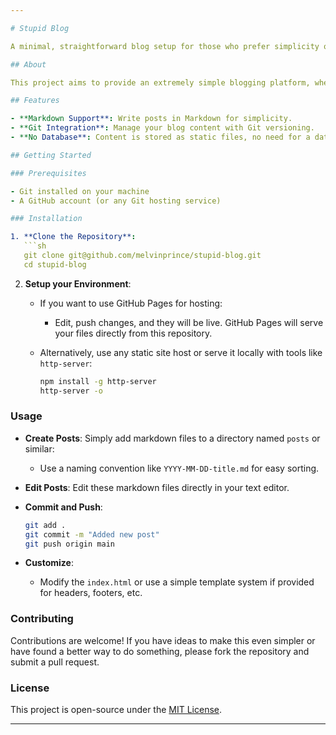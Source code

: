 ```yaml
---

# Stupid Blog

A minimal, straightforward blog setup for those who prefer simplicity over complexity.

## About

This project aims to provide an extremely simple blogging platform, where the focus is on content rather than elaborate features. Essentially, it's for those who are "sick of complex blogging solutions" and just want to manage posts via markdown files in a Git repository.

## Features

- **Markdown Support**: Write posts in Markdown for simplicity.
- **Git Integration**: Manage your blog content with Git versioning.
- **No Database**: Content is stored as static files, no need for a database.

## Getting Started

### Prerequisites

- Git installed on your machine
- A GitHub account (or any Git hosting service)

### Installation

1. **Clone the Repository**:
   ```sh
   git clone git@github.com/melvinprince/stupid-blog.git
   cd stupid-blog
   ```

2. **Setup your Environment**:
   - If you want to use GitHub Pages for hosting:
     - Edit, push changes, and they will be live. GitHub Pages will serve your files directly from this repository.

   - Alternatively, use any static site host or serve it locally with tools like `http-server`:
     ```sh
     npm install -g http-server
     http-server -o
     ```

### Usage

- **Create Posts**: Simply add markdown files to a directory named `posts` or similar:
  - Use a naming convention like `YYYY-MM-DD-title.md` for easy sorting.
  
- **Edit Posts**: Edit these markdown files directly in your text editor.

- **Commit and Push**:
  ```sh
  git add .
  git commit -m "Added new post"
  git push origin main
  ```

- **Customize**:
  - Modify the `index.html` or use a simple template system if provided for headers, footers, etc.

### Contributing

Contributions are welcome! If you have ideas to make this even simpler or have found a better way to do something, please fork the repository and submit a pull request.

### License

This project is open-source under the [MIT License](LICENSE).

---
```

